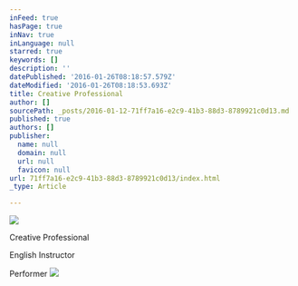 ```yaml
---
inFeed: true
hasPage: true
inNav: true
inLanguage: null
starred: true
keywords: []
description: ''
datePublished: '2016-01-26T08:18:57.579Z'
dateModified: '2016-01-26T08:18:53.693Z'
title: Creative Professional
author: []
sourcePath: _posts/2016-01-12-71ff7a16-e2c9-41b3-88d3-8789921c0d13.md
published: true
authors: []
publisher:
  name: null
  domain: null
  url: null
  favicon: null
url: 71ff7a16-e2c9-41b3-88d3-8789921c0d13/index.html
_type: Article

---
```

![](https://s3-us-west-2.amazonaws.com/the-grid-img/p/6c97c2fddcfc5d597df0482346a82aa16245157c.jpg)

Creative Professional

English Instructor 

Performer
![](https://the-grid-user-content.s3-us-west-2.amazonaws.com/4c1320f8-c0e0-409b-a367-0ac1aa32e399.jpg)